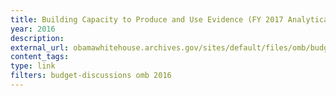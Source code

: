 ```yaml
---
title: Building Capacity to Produce and Use Evidence (FY 2017 Analytical Perspectives - Chapter 7)
year: 2016
description: 
external_url: obamawhitehouse.archives.gov/sites/default/files/omb/budget/fy2017/assets/fact_sheets/Building%20and%20Using%20Evidence.pdf
content_tags: 
type: link
filters: budget-discussions omb 2016
---
```

